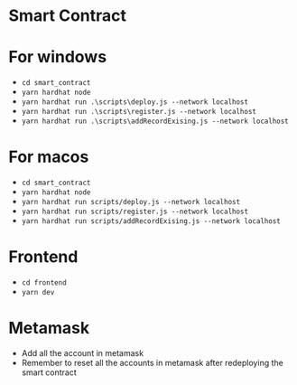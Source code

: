 # Smart Contract

# For windows

- `cd smart_contract`
- `yarn hardhat node`
- `yarn hardhat run .\scripts\deploy.js --network localhost`
- `yarn hardhat run .\scripts\register.js --network localhost`
- `yarn hardhat run .\scripts\addRecordExising.js --network localhost`

# For macos

- `cd smart_contract`
- `yarn hardhat node`
- `yarn hardhat run scripts/deploy.js --network localhost`
- `yarn hardhat run scripts/register.js --network localhost`
- `yarn hardhat run scripts/addRecordExising.js --network localhost`

# Frontend

- `cd frontend`
- `yarn dev`

# Metamask

- Add all the account in metamask
- Remember to reset all the accounts in metamask after redeploying the smart contract

